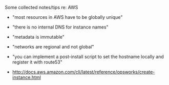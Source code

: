 
Some collected notes/tips re: AWS

* "most resources in AWS have to be globally unique"
* "there is no internal DNS for instance names"
* "metadata is immutable"
* "networks are regional and not global"
* "you can implement a post-install script to set the hostname locally and register it with route53"

* http://docs.aws.amazon.com/cli/latest/reference/opsworks/create-instance.html
